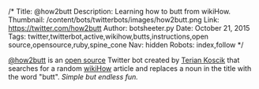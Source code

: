 /*
Title: @how2butt
Description: Learning how to butt from wikiHow.
Thumbnail: /content/bots/twitterbots/images/how2butt.png
Link: https://twitter.com/how2butt
Author: botsheeter.py
Date: October 21, 2015
Tags: twitter,twitterbot,active,wikihow,butts,instructions,open source,opensource,ruby,spine_cone
Nav: hidden
Robots: index,follow
*/

[@how2butt](https://twitter.com/how2butt) is an [open source](https://github.com/tpinecone/tweetbots) Twitter bot created by [Terian Koscik](https://twitter.com/spine_cone) that searches for a random [wikiHow](http://www.wikihow.com/) article and replaces a noun in the title with the word "butt". *Simple but endless fun.*
